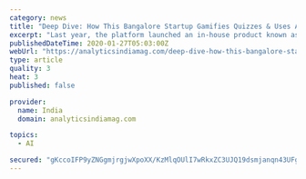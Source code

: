 ```yaml
---
category: news
title: "Deep Dive: How This Bangalore Startup Gamifies Quizzes & Uses AI/ML To Understand Learning Patterns"
excerpt: "Last year, the platform launched an in-house product known as W.A.V.E uses AI (Artificial Intelligence) and ML (Machine Learning) to personalise teaching and learning for each and every child and is designed to make live classes extremely interactive, engaging and fun. Some of the interesting features are such as It enables Teachers to run Live ..."
publishedDateTime: 2020-01-27T05:03:00Z
webUrl: "https://analyticsindiamag.com/deep-dive-how-this-bangalore-startup-gamifies-quizzes-uses-ai-ml-to-understand-learning-patterns/"
type: article
quality: 3
heat: 3
published: false

provider:
  name: India
  domain: analyticsindiamag.com

topics:
  - AI

secured: "gKccoIFP9yZNGgmjrgjwXpoXX/KzMlqOUlI7wRkxZC3UJQ19dsmjanqn43UFgkAPk7gBV/gx/G2UiFkK8hZm7GKFGHXQLAx+g7vjRxnfm+Odzws8+DHTF4CXPcErOUCx3N27t4sW0Di9ehvt687j4pHs+KBpOTE6uQgtymuhlfgtbAoaLXlVKoJhDGcv5WjvdSesH1gtOmhkZ3Qdm7cylZ398V3nUBmm1+TKfzUfgeSBSMeR4z0+52Hmxh5NtgfXO/8RfvcGIiFNkaAidAhUjhWNPfQfxUMXONf6TXkRum0TVwcm1IpBg5+vGA96D/tre2i7YlNuntEeiKKe6ec+MIGPZSzAUngI9DdXCmPZXv82Gc1GGek/1fsPn9OmhCNg3lDyxXYfkH5OYGVIKonqzvDWYH1fmolRKcZ6O26nk9H2eG1jbmRtKVGAq22wyMOYgAM7Can1bgTJ09QJML4Wqlw0AGk9EOIgarAPt69FhZg=;Til/gy79cTpMdtnyvmvaGw=="
---
```


